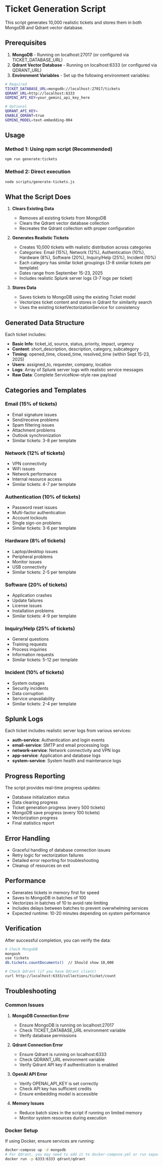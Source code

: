 # Ticket Generation Script

This script generates 10,000 realistic tickets and stores them in both MongoDB and Qdrant vector database.

## Prerequisites

1. **MongoDB** - Running on localhost:27017 (or configured via TICKET_DATABASE_URL)
2. **Qdrant Vector Database** - Running on localhost:6333 (or configured via QDRANT_URL)
3. **Environment Variables** - Set up the following environment variables:

```bash
# Required
TICKET_DATABASE_URL=mongodb://localhost:27017/tickets
QDRANT_URL=http://localhost:6333
GEMINI_API_KEY=your_gemini_api_key_here

# Optional
QDRANT_API_KEY=
ENABLE_QDRANT=true
GEMINI_MODEL=text-embedding-004
```

## Usage

### Method 1: Using npm script (Recommended)
```bash
npm run generate:tickets
```

### Method 2: Direct execution
```bash
node scripts/generate-tickets.js
```

## What the Script Does

1. **Clears Existing Data**
   - Removes all existing tickets from MongoDB
   - Clears the Qdrant vector database collection
   - Recreates the Qdrant collection with proper configuration

2. **Generates Realistic Tickets**
   - Creates 10,000 tickets with realistic distribution across categories
   - Categories: Email (15%), Network (12%), Authentication (10%), Hardware (8%), Software (20%), Inquiry/Help (25%), Incident (10%)
   - Each category has similar ticket groupings (3-8 similar tickets per template)
   - Dates range from September 15-23, 2025
   - Includes realistic Splunk server logs (3-7 logs per ticket)

3. **Stores Data**
   - Saves tickets to MongoDB using the existing Ticket model
   - Vectorizes ticket content and stores in Qdrant for similarity search
   - Uses the existing ticketVectorizationService for consistency

## Generated Data Structure

Each ticket includes:
- **Basic Info**: ticket_id, source, status, priority, impact, urgency
- **Content**: short_description, description, category, subcategory
- **Timing**: opened_time, closed_time, resolved_time (within Sept 15-23, 2025)
- **Users**: assigned_to, requester, company, location
- **Logs**: Array of Splunk server logs with realistic service messages
- **Raw Data**: Complete ServiceNow-style raw payload

## Categories and Templates

### Email (15% of tickets)
- Email signature issues
- Send/receive problems
- Spam filtering issues
- Attachment problems
- Outlook synchronization
- Similar tickets: 3-8 per template

### Network (12% of tickets)
- VPN connectivity
- WiFi issues
- Network performance
- Internal resource access
- Similar tickets: 4-7 per template

### Authentication (10% of tickets)
- Password reset issues
- Multi-factor authentication
- Account lockouts
- Single sign-on problems
- Similar tickets: 3-6 per template

### Hardware (8% of tickets)
- Laptop/desktop issues
- Peripheral problems
- Monitor issues
- USB connectivity
- Similar tickets: 2-5 per template

### Software (20% of tickets)
- Application crashes
- Update failures
- License issues
- Installation problems
- Similar tickets: 4-9 per template

### Inquiry/Help (25% of tickets)
- General questions
- Training requests
- Process inquiries
- Information requests
- Similar tickets: 5-12 per template

### Incident (10% of tickets)
- System outages
- Security incidents
- Data corruption
- Service unavailability
- Similar tickets: 2-4 per template

## Splunk Logs

Each ticket includes realistic server logs from various services:
- **auth-service**: Authentication and login events
- **email-service**: SMTP and email processing logs
- **network-service**: Network connectivity and VPN logs
- **app-service**: Application and database logs
- **system-service**: System health and maintenance logs

## Progress Reporting

The script provides real-time progress updates:
- Database initialization status
- Data clearing progress
- Ticket generation progress (every 500 tickets)
- MongoDB save progress (every 100 tickets)
- Vectorization progress
- Final statistics report

## Error Handling

- Graceful handling of database connection issues
- Retry logic for vectorization failures
- Detailed error reporting for troubleshooting
- Cleanup of resources on exit

## Performance

- Generates tickets in memory first for speed
- Saves to MongoDB in batches of 100
- Vectorizes in batches of 10 to avoid rate limiting
- Includes delays between batches to prevent overwhelming services
- Expected runtime: 10-20 minutes depending on system performance

## Verification

After successful completion, you can verify the data:

```bash
# Check MongoDB
mongosh
use tickets
db.tickets.countDocuments()  // Should show 10,000

# Check Qdrant (if you have Qdrant client)
curl http://localhost:6333/collections/ticket/count
```

## Troubleshooting

### Common Issues

1. **MongoDB Connection Error**
   - Ensure MongoDB is running on localhost:27017
   - Check TICKET_DATABASE_URL environment variable
   - Verify database permissions

2. **Qdrant Connection Error**
   - Ensure Qdrant is running on localhost:6333
   - Check QDRANT_URL environment variable
   - Verify Qdrant API key if authentication is enabled

3. **OpenAI API Error**
   - Verify OPENAI_API_KEY is set correctly
   - Check API key has sufficient credits
   - Ensure embedding model is accessible

4. **Memory Issues**
   - Reduce batch sizes in the script if running on limited memory
   - Monitor system resources during execution

### Docker Setup

If using Docker, ensure services are running:
```bash
docker-compose up -d mongodb
# For Qdrant, you may need to add it to docker-compose.yml or run separately
docker run -p 6333:6333 qdrant/qdrant
```
